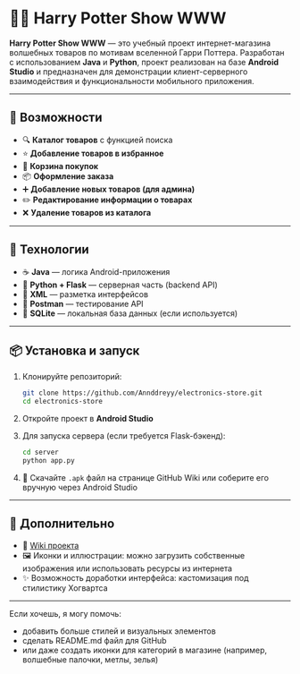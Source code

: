 
# 🧙‍♂️ Harry Potter Show WWW

**Harry Potter Show WWW** — это учебный проект интернет-магазина волшебных товаров по мотивам вселенной Гарри Поттера. Разработан с использованием **Java** и **Python**, проект реализован на базе **Android Studio** и предназначен для демонстрации клиент-серверного взаимодействия и функциональности мобильного приложения.

---

## 🚀 Возможности

- 🔍 **Каталог товаров** с функцией поиска  
- ⭐ **Добавление товаров в избранное**  
- 🛒 **Корзина покупок**  
- 📦 **Оформление заказа**  
- ➕ **Добавление новых товаров (для админа)**  
- ✏️ **Редактирование информации о товарах**  
- ❌ **Удаление товаров из каталога**

---

## 🧰 Технологии

- ☕ **Java** — логика Android-приложения  
- 🐍 **Python + Flask** — серверная часть (backend API)  
- 🧩 **XML** — разметка интерфейсов  
- 📮 **Postman** — тестирование API  
- 🧪 **SQLite** — локальная база данных (если используется)

---

## 📦 Установка и запуск

1. Клонируйте репозиторий:
   ```bash
   git clone https://github.com/Annddreyy/electronics-store.git
   cd electronics-store
   ```

2. Откройте проект в **Android Studio**

3. Для запуска сервера (если требуется Flask-бэкенд):
   ```bash
   cd server
   python app.py
   ```

4. 📲 Скачайте `.apk` файл на странице GitHub Wiki или соберите его вручную через Android Studio

---

## 📁 Дополнительно

- 📖 [Wiki проекта](https://github.com/Annddreyy/electronics-store/wiki)  
- 🖼️ Иконки и иллюстрации: можно загрузить собственные изображения или использовать ресурсы из интернета  
- ✨ Возможность доработки интерфейса: кастомизация под стилистику Хогвартса

---

Если хочешь, я могу помочь:  
- добавить больше стилей и визуальных элементов  
- сделать README.md файл для GitHub  
- или даже создать иконки для категорий в магазине (например, волшебные палочки, метлы, зелья)

